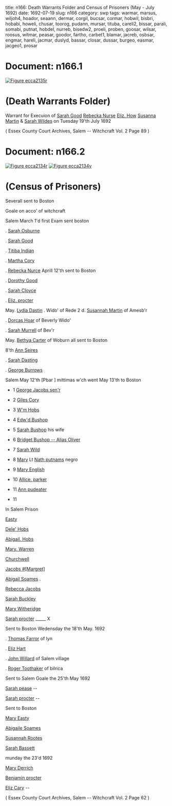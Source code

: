 title: n166: Death Warrants Folder and Census of Prisoners (May - July 1692)
date: 1692-07-19
slug: n166
category: swp
tags: warmar, marsus, wiljoh4, hoador, seaann, dermar, corgil, bucsar, cormar, hobwil, bisbri, hobabi, howeli, chusar, toorog, pudann, mursar, tituba, careli2, bissar, parali, somabi, putnat, hobdel, nurreb, bisedw2, proeli, proben, goosar, wilsar, roosus, witmar, peasar, goodor, fartho, carbet1, blamar, jacreb, osbsar, engmar, hareli, jacmar, duslyd, bassar, closar, dussar, burgeo, easmar, jacgeo1, prosar




# Document: n166.1

<a href="archives/ecca/large/ecca2135r.jpg" class="jqueryLightbox">![Figure ecca2135r](archives/ecca/thumb/ecca2135r.jpg)</a>

# (Death Warrants Folder) 

Warrant for Execuion of [Sarah Good](/tag/goosar.html) [Rebecka Nurse](/tag/nurreb.html) [Eliz. How](/tag/howeli.html) [Susanna Martin](/tag/marsus.html) & [Sarah Wildes](/tag/wilsar.html) on Tuesday 19'th July 1692

( Essex County Court Archives, Salem -- Witchcraft Vol. 2 Page 89 )


# Document: n166.2

<a href="archives/ecca/large/ecca2134r.jpg" class="jqueryLightbox">![Figure ecca2134r](archives/ecca/thumb/ecca2134r.jpg)</a>
<a href="archives/ecca/large/ecca2134v.jpg" class="jqueryLightbox">![Figure ecca2134v](archives/ecca/thumb/ecca2134v.jpg)</a>

# (Census of Prisoners) 

Severall sent to Boston 

Goale on acco' of witchcraft 

Salem March 1'd first Exam sent boston

. [Sarah Osburne](/tag/osbsar.html)

. [Sarah Good](/tag/goosar.html)

. [Titiba Indian](/tag/tituba.html)

. [Martha Cory](/tag/cormar.html)

. [Rebecka Nurce](/tag/nurreb.html) Aprill 12'th sent to Boston 

. [Dorothy Good](/tag/goodor.html)

. [Sarah Cloyce](/tag/closar.html)

. [Eliz. procter](/tag/proeli.html)

May. [Lydia Dastin](/tag/duslyd.html) . Wido' of Rede 2 d. [Susannah Martin](/tag/marsus.html) of Amesb'r

. [Dorcas Hoar](/tag/hoador.html) of Beverly Wido'

. [Sarah Murrell](/tag/mursar.html) of Bev'r

May. [Bethya Carter](/tag/carbet1.html) of Woburn all sent to Boston

8'th [Ann Seires](/tag/seaann.html)

. [Sarah Dasting](/tag/dussar.html)

. [George Burrows](/tag/burgeo.html)

Salem May 12'th [Pbar ] mittimas w'ch went May 13'th to Boston

* 1 [George Jacobs sen'r](/tag/jacgeo1.html)

* 2 [Giles Cory](/tag/corgil.html)

* 3 [W'm Hobs](/tag/hobwil.html)

* 4 [Edw'd Bushop](/tag/bisedw2.html)

* 5 [Sarah Bushop](/tag/bissar.html) his wife

* 6 [Bridget Bushop -- Alias Oliver](/tag/bisbri.html)

* 7 [Sarah Wild](/tag/wilsar.html)

* 8 [Mary](/tag/blamar.html) Lt [Nath putnams](/tag/putnat.html) negro

* 9 [Mary English](/tag/engmar.html)

* 10 [Allice. parker](/tag/parali.html)

* 11 [Ann pudeater](/tag/pudann.html)

* 11 

In Salem Prison 

[Easty](/tag/easmar.html)

[Dele' Hobs](/tag/hobdel.html)

[Abigail. Hobs](/tag/hobabi.html)

[Mary. Warren](/tag/warmar.html)

[Churchwell](/tag/chusar.html)

[Jacobs #[Margret]](/tag/jacmar.html)

[Abigail Soames](/tag/somabi.html) .

[Rebecca Jacobs](/tag/jacreb.html)

[Sarah Buckley](/tag/bucsar.html)

[Mary Witheridge](/tag/witmar.html)

[Sarah procter](/tag/prosar.html) _____ X

Sent to Boston Wedensday the 18'th May. 1692

. [Thomas Farror](/tag/fartho.html) of lyn

. [Eliz Hart](/tag/hareli.html)

. [John Willard](/tag/wiljoh4.html) of Salem village

. [Roger Toothaker](/tag/toorog.html) of bilrica

Sent to Salem Goale the 25'th May 1692 

[Sarah pease](/tag/peasar.html) --

[Sarah procter](/tag/prosar.html) --

Sent to Boston 

[Mary Easty](/tag/easmar.html)

[Abigaile Soames](/tag/somabi.html)

[Susannah Rootes](/tag/roosus.html)

[Sarah Bassett](/tag/bassar.html)

munday the 23'd 1692 

[Mary Derrich](/tag/dermar.html)

[Benjamin procter](/tag/proben.html)

[Eliz Cary](/tag/careli2.html) --

( Essex County Court Archives, Salem -- Witchcraft Vol. 2 Page 62 )
